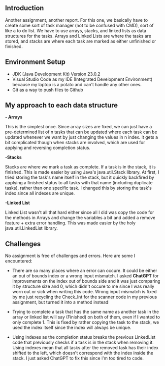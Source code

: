 ## Introduction

Another assignment, another report. For this one, we basically have to create some sort of task manager (not to be confused with CMD), sort of like a to do list. We have to use arrays, stacks, and linked lists as data structures for the tasks. Arrays and Linked Lists are where the tasks are stored, and stacks are where each task are marked as either unfinished or finished. 

## Environment Setup

- JDK (Java Development Kit) Version 23.0.2 
- Visual Studio Code as my IDE (Integrated Development Environment) because my laptop is a potato and can't handle any other ones.
- Git as a way to push files to Github

## My approach to each data structure

**- Arrays** 

This is the simplest once. Since array sizes are fixed, we can just have a pre-determined list of n tasks that can be updated where each task can be updated whenever we want by just changing the values in n index. It gets a bit complicated though when stacks are involved, which are used for applying and reversing completion status.

**-Stacks**

Stacks are where we mark a task as complete. If a task is in the stack, it is finished. This is made easier by using Java's java.util.Stack library. At first, I tried storing the task's name itself in the stack, but it quickly backfired by applying a finished status to all tasks with that name (including duplicate tasks), rather than one specific task. I changed this by storing the task's index since all indexes are unique.

**-Linked List**

Linked List wasn't all that hard either since all I did was copy the code for the methods in Arrays and change the variables a bit and added a remove feature + extra error handling. This was made easier by the holy java.util.LinkedList library.

## Challenges

No assignment is free of challenges and errors. Here are some I encountered:

- There are so many places where an error can occure. It could be either an out of bounds index or a wrong input mismatch. I asked **ChatGPT** for improvements on the index out of bounds side and it was just comparing it by structure size and 0, which didn't occure to me since I was really worn out or sick when writing this code. Wrong input mismatch is fixed by me just recycling the Check_Int for the scanner code in my previous assignment, but turned it into a method instead

- Trying to complete a task that has the same name as another task in the array or linked list will say (Finished) on both of them, even if I wanted to only complete 1. This is fixed by rather copying the task to the stack, we used the index itself since the index will always be unique.

- Using indexes as the completion status breaks the previous LinkedList code that previously checks if a task is in the stack when removing it. Using indexes mean that all tasks after the removed task has their index shifted to the left, which doesn't correspond with the index inside the stack. I just asked ChatGPT to fix this since I'm too tired to code.

